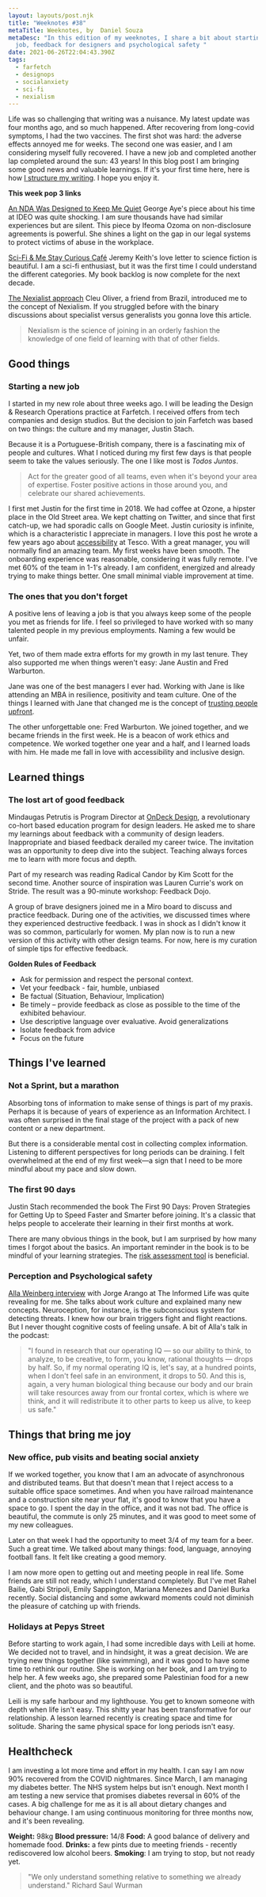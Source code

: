 ```yaml
---
layout: layouts/post.njk
title: "Weeknotes #38"
metaTitle: Weeknotes, by  Daniel Souza
metaDesc: "In this edition of my weeknotes, I share a bit about starting a new
  job, feedback for designers and psychological safety "
date: 2021-06-26T22:04:43.390Z
tags:
  - farfetch
  - designops
  - socialanxiety
  - sci-fi
  - nexialism
---
```

Life was so challenging that writing was a nuisance. My latest update was four months ago, and so much happened. After recovering from long-covid symptoms, I had the two vaccines. The first shot was hard: the adverse effects annoyed me for weeks. The second one was easier, and I am considering myself fully recovered. I have a new job and completed another lap completed around the sun: 43 years! In this blog post I am bringing some good news and valuable learnings. If it's your first time here, here is how [I structure my writing](https://gist.github.com/esperanca/5b91a7c64d6a1660cee2631759f425b7). I hope you enjoy it.

**This week pop 3 links**

[An NDA Was Designed to Keep Me Quiet](https://www.printfriendly.com/p/g/hfEpqq)
George Aye's piece about his time at IDEO was quite shocking. I am sure thousands have had similar experiences but are silent. This piece by Ifeoma Ozoma on non-disclosure agreements is powerful. She shines a light on the gap in our legal systems to protect victims of abuse in the workplace.

[Sci-Fi & Me Stay Curious Café](https://vimeo.com/564829106)
Jeremy Keith's love letter to science fiction is beautiful. I am a sci-fi enthusiast, but it was the first time I could understand the different categories. My book backlog is now complete for the next decade.

[The Nexialist approach](https://archive.factordaily.com/new-worlds-weekly-van-vogt-nexialism/) 
 Cleu Oliver, a friend from Brazil, introduced me to the concept of Nexialism. If you struggled before with the binary discussions about specialist versus generalists you gonna love this article. 

> Nexialism is the science of joining in an orderly fashion the knowledge of one field of learning with that of other fields.

## Good things

### Starting a new job

I started in my new role about three weeks ago. I will be leading the Design & Research Operations practice at Farfetch. I received offers from tech companies and design studios. But the decision to join Farfetch was based on two things: the culture and my manager, Justin Stach.

Because it is a Portuguese-British company, there is a fascinating mix of people and cultures. What I noticed during my first few days is that people seem to take the values seriously. The one I like most is *Todos Juntos*.

> Act for the greater good of all teams, even when it's beyond your area of expertise. Foster positive actions in those around you, and celebrate our shared achievements.

I first met Justin for the first time in 2018. We had coffee at Ozone, a hipster place in the Old Street area. We kept chatting on Twitter, and since that first catch-up, we had sporadic calls on Google Meet. Justin curiosity is infinite, which is a characteristic I appreciate in managers. I love this post he wrote a few years ago about [accessibility](https://justin.stach.uk/how_we_built_the_most_accessible_grocery_app) at Tesco. With a great manager, you will normally find an amazing team. 
My first weeks have been smooth. The onboarding experience was reasonable, considering it was fully remote. I've met 60% of the team in 1-1's already. I am confident, energized and already trying to make things better. One small minimal viable improvement at time.

### The ones that you don't forget

A positive lens of leaving a job is that you always keep some of the people you met as friends for life. I feel so privileged to have worked with so many talented people in my previous employments. Naming a few would be unfair.

Yet, two of them made extra efforts for my growth in my last tenure. They also supported me when things weren't easy: Jane Austin and Fred Warburton.

Jane was one of the best managers I ever had. Working with Jane is like attending an MBA in resilience, positivity and team culture. One of the things I learned with Jane that changed me is the concept of [trusting people upfront](https://medium.com/@nicharry/try-this-out-trust-people-upfront-5a21e9de73ef).

The other unforgettable one: Fred Warburton. We joined together, and we became friends in the first week. He is a beacon of work ethics and competence. We worked together one year and a half, and I learned loads with him. He made me fall in love with accessibility and inclusive design.

## Learned things

### The lost art of good feedback

Mindaugas Petrutis is Program Director at [OnDeck Design](https://www.beondeck.com/design), a revolutionary co-hort based education program for design leaders. He asked me to share my learnings about feedback with a community of design leaders. Inappropriate and biased feedback derailed my career twice. The invitation was an opportunity to deep dive into the subject. Teaching always forces me to learn with more focus and depth.

Part of my research was reading Radical Candor by Kim Scott for the second time. Another source of inspiration was Lauren Currie's work on Stride. The result was a 90-minute workshop: Feedback Dojo.

A group of brave designers joined me in a Miro board to discuss and practice feedback. During one of the activities, we discussed times where they experienced destructive feedback. I was in shock as I didn't know it was so common, particularly for women. My plan now is to run a new version of this activity with other design teams. For now, here is my curation of simple tips for effective feedback.

**Golden Rules of Feedback**

* Ask for permission and respect the personal context.
* Vet your feedback - fair, humble, unbiased
* Be factual (Situation, Behaviour, Implication)
* Be timely – provide feedback as close as possible to the time of the exhibited behaviour.
* Use descriptive language over evaluative. Avoid generalizations
* Isolate feedback from advice
* Focus on the future

## Things I've learned

### Not a Sprint, but a marathon

Absorbing tons of information to make sense of things is part of my praxis. Perhaps it is because of years of experience as an Information Architect. I was often surprised in the final stage of the project with a pack of new content or a new department.

But there is a considerable mental cost in collecting complex information. Listening to different perspectives for long periods can be draining. I felt overwhelmed at the end of my first week—a sign that I need to be more mindful about my pace and slow down.

### The first 90 days

Justin Stach recommended the book The First 90 Days: Proven Strategies for Getting Up to Speed Faster and Smarter before joining. It's a classic that helps people to accelerate their learning in their first months at work.

There are many obvious things in the book, but I am surprised by how many times I forgot about the basics. An important reminder in the book is to be mindful of your learning strategies. The [risk assessment tool](https://smpsva.starchapter.com/images/The_First_90_Days.pdf) is beneficial.

### Perception and Psychological safety

[Alla Weinberg interview](https://theinformed.life/2021/05/23/episode-62-alla-weinberg/) with Jorge Arango at The Informed Life was quite revealing for me. She talks about work culture and explained many new concepts. Neuroception, for instance, is the subconscious system for detecting threats. I knew how our brain triggers fight and flight reactions. But I never thought cognitive costs of feeling unsafe. A bit of Alla's talk in the podcast:

> "I found in research that our operating IQ — so our ability to think, to analyze, to be creative, to form, you know, rational thoughts — drops by half. So, if my normal operating IQ is, let's say, at a hundred points, when I don't feel safe in an environment, it drops to 50. And this is, again, a very human biological thing because our body and our brain will take resources away from our frontal cortex, which is where we think, and it will redistribute it to other parts to keep us alive, to keep us safe."

## Things that bring me joy

### New office, pub visits and beating social anxiety

If we worked together, you know that I am an advocate of asynchronous and distributed teams. But that doesn't mean that I reject access to a suitable office space sometimes. And when you have railroad maintenance and a construction site near your flat, it's good to know that you have a space to go. I spent the day in the office, and it was not bad. The office is beautiful, the commute is only 25 minutes, and it was good to meet some of my new colleagues.

Later on that week I had the opportunity to meet 3/4 of my team for a beer. Such a great time. We talked about many things: food, language, annoying football fans. It felt like creating a good memory.

I am now more open to getting out and meeting people in real life. Some friends are still not ready, which I understand completely. But I've met Rahel Bailie, Gabi Stripoli, Emily Sappington, Mariana Menezes and Daniel Burka recently. Social distancing and some awkward moments could not diminish the pleasure of catching up with friends.

### Holidays at Pepys Street

Before starting to work again, I had some incredible days with Leili at home. We decided not to travel, and in hindsight, it was a great decision. We are trying new things together (like swimming), and it was good to have some time to rethink our routine. She is working on her book, and I am trying to help her. A few weeks ago, she prepared some Palestinian food for a new client, and the photo was so beautiful.

Leili is my safe harbour and my lighthouse. You get to known someone with depth when life isn't easy. This shitty year has been transformative for our relationship. A lesson learned recently is creating space and time for solitude. Sharing the same physical space for long periods isn't easy.

## Healthcheck

I am investing a lot more time and effort in my health. I can say I am now 90% recovered from the COVID nightmares. Since March, I am managing my diabetes better. The NHS system helps but isn't enough. Next month I am testing a new service that promises diabetes reversal in 60% of the cases. A big challenge for me as it is all about dietary changes and behaviour change. I am using continuous monitoring for three months now, and it's been revealing.

**Weight:** 98kg
**Blood pressure:** 14/8
**Food:** A good balance of delivery and homemade food.
**Drinks:** a few pints due to meeting friends - recently rediscovered low alcohol beers.
**Smoking**: I am trying to stop, but not ready yet.

> "We only understand something relative to something we already understand." Richard Saul Wurman